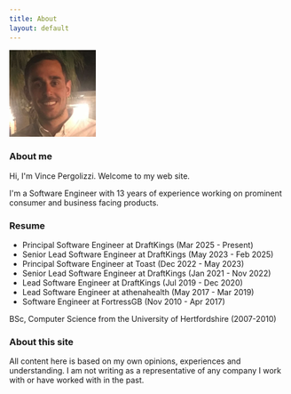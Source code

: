 ```yaml
---
title: About
layout: default
---
```


<img src="images/photo.png" alt="Photo of Vince Pergolizzi" />

### About me

Hi, I'm Vince Pergolizzi. Welcome to my web site.

I'm a Software Engineer with 13 years of experience working on prominent consumer and business facing products.

### Resume

- Principal Software Engineer at DraftKings (Mar 2025 - Present)
- Senior Lead Software Engineer at DraftKings (May 2023 - Feb 2025)
- Principal Software Engineer at Toast (Dec 2022 - May 2023)
- Senior Lead Software Engineer at DraftKings (Jan 2021 - Nov 2022)
- Lead Software Engineer at DraftKings (Jul 2019 - Dec 2020)
- Lead Software Engineer at athenahealth (May 2017 - Mar 2019)
- Software Engineer at FortressGB (Nov 2010 - Apr 2017)

BSc, Computer Science from the University of Hertfordshire (2007-2010)

### About this site

All content here is based on my own opinions, experiences and understanding. I am not writing as a representative of any company I work with or have worked with in the past.
